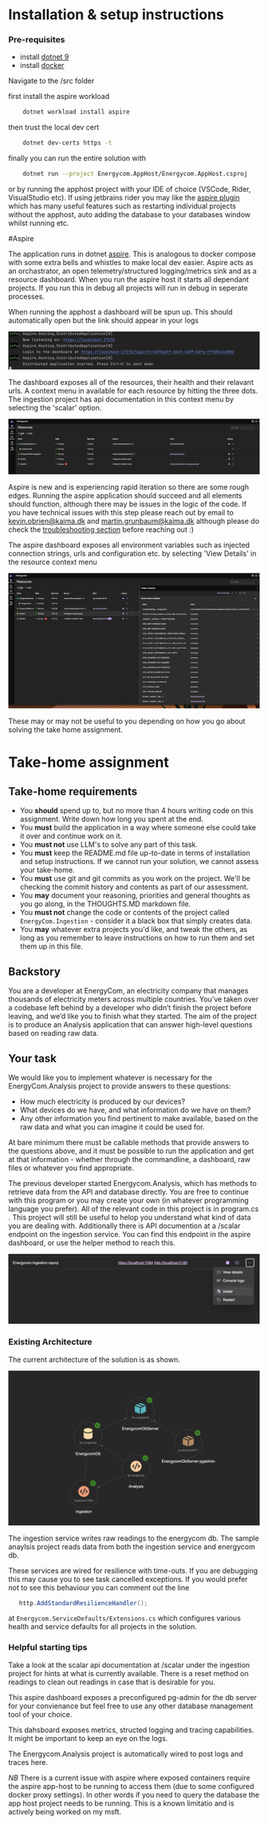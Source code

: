 # Installation & setup instructions
### Pre-requisites

- install [dotnet 9](https://dotnet.microsoft.com/en-us/download/dotnet/9.0) 
- install [docker](https://www.docker.com/) 



Navigate to the /src folder

first install the aspire workload

```bash
    dotnet workload install aspire
```

then trust the local dev cert

```bash
    dotnet dev-certs https -t
```

finally you can run the entire solution with 

```bash
    dotnet run --project Energycom.AppHost/Energycom.AppHost.csproj
```

or by running the apphost project with your IDE of choice (VSCode, Rider, VisualStudio etc). If using jetbrains rider you may like the [aspire plugin](https://plugins.jetbrains.com/plugin/23289--net-aspire) which has many useful features such as restarting individual projects without the apphost, auto adding the database to your databases window whilst running etc. 

#Aspire

The application runs in dotnet [aspire](https://learn.microsoft.com/en-us/dotnet/aspire/get-started/aspire-overview). This is analogous to docker compose with some extra bells and whistles to make local dev easier. Aspire acts as an orchastrator, an open telemetry/structured logging/metrics sink and as a resource dashboard. When you run the aspire host it starts all dependant projects. If you run this in debug all projects will run in debug in seperate processes.

When running the apphost a dashboard will be spun up. This should automatically open but the link should appear in your logs

![alt text](/docs/logout_apsire.png)

The dashboard exposes all of the resources, their health and their relavant urls. A context menu in available for each resource by hitting the three dots. The ingestion project has api documentation in this context menu by selecting the 'scalar' option.

![alt text](/docs/dashboard_aspire.png)

Aspire is new and is experiencing rapid iteration so there are some rough edges. Running the aspire application should succeed and all elements should function, although there may be issues in the logic of the code. If you have technical issues with this step please reach out by email to kevin.obrien@kaima.dk and martin.grunbaum@kaima.dk although please do check the [troubleshooting section](https://learn.microsoft.com/en-us/dotnet/aspire/) before reaching out :) 

The aspire dashboard exposes all environment variables such as injected connection strings, urls and configuration etc.  by selecting 'View Details' in the resource context menu

![alt text](/docs/variables_aspire.png)

These may or may not be useful to you depending on how you go about solving the take home assignment. 

# Take-home assignment
## Take-home requirements
- You **should** spend up to, but no more than 4 hours writing code on this assignment. Write down how long you spent at the end.
- You **must** build the application in a way where someone else could take it over and continue work on it.
- You **must not** use LLM's to solve any part of this task.
- You **must** keep the README.md file up-to-date in terms of installation and setup instructions. If we cannot run your solution, we cannot assess your take-home. 
- You **must** use git and git commits as you work on the project. We'll be checking the commit history and contents as part of our assessment.
- You **may** document your reasoning, priorities and general thoughts as you go along, in the THOUGHTS.MD markdown file.
- You **must not** change the code or contents of the project called `EnergyCom.Ingestion` - consider it a black box that simply creates data.
- You **may** whatever extra projects you'd like, and tweak the others, as long as you remember to leave instructions on how to run them and set them up in this file.

## Backstory
You are a developer at EnergyCom, an electricity company that manages thousands of electricity meters across multiple countries. You’ve taken over a codebase left behind by a developer who didn’t finish the project before leaving, and we’d like you to finish what they started. The aim of the project is to produce an Analysis application that can answer high-level questions based on reading raw data.

## Your task
We would like you to implement whatever is necessary for the EnergyCom.Analysis project to provide answers to these questions:

- How much electricity is produced by our devices?
- What devices do we have, and what information do we have on them?
- Any other information you find pertinent to make available, based on the raw data and what you can imagine it could be used for.

At bare minimum there must be callable methods that provide answers to the questions above, and it must be possible to run the application 
and get at that information - whether through the commandline, a dashboard, raw files or whatever you find appropriate.

The previous developer started Energycom.Analysis, which has methods to retrieve data from the API and database directly. You are free to continue with this program 
or you may create your own (in whatever programming language you prefer). All of the relevant code in this project is in program.cs . This project will still be useful to helop you understand what kind of data you are dealing with. Additionally there is API documention at a /scalar endpoint on the ingestion service. You can find this endpoint in the aspire dashboard, or use the helper method to reach this.

![alt text](docs/scalar_aspire.png)

### Existing Architecture

The current architecture of the solution is as shown.

![alt text](docs/architecture.png)

The ingestion service writes raw readings to the energycom db. The sample anaylsis project reads data from both the ingestion service and energycom db.

These services are wired for resilience with time-outs. If you are debugging this may cause you to see task cancelled exceptions. If you would prefer not to see this behaviour you can comment out the line

```csharp
   http.AddStandardResilienceHandler();
```

at `Energycom.ServiceDefaults/Extensions.cs` which configures various health and service defaults for all projects in the solution.


### Helpful starting tips

Take a look at the scalar api documentation at /scalar under the ingestion project for hints at what is currently available.
There is a reset method on readings to clean out readings in case that is desirable for you.

This aspire dashboard exposes a preconfigured pg-admin for the db server for your convienance but feel free to use any other database management tool of your choice.

This dahsboard exposes metrics, structed logging and tracing capabilities. It might be important to keep an eye on the logs. 

The Energycom.Analysis project is automatically wired to post logs and traces here. 

*NB* There is a current issue with aspire where exposed containers require the aspire app-host to be running to access them (due to some configured docker proxy settings). In other words if you need to query the database the app host project needs to be running. This is a known limitatio and is actively being worked on my msft.



